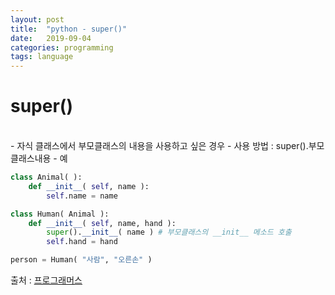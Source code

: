 ```yaml
---
layout: post
title:  "python - super()"
date:   2019-09-04
categories: programming
tags: language
---
```


# super()
<br>
- 자식 클래스에서 부모클래스의 내용을 사용하고 싶은 경우
- 사용 방법 : super().부모클래스내용
- 예

```python
class Animal( ):
    def __init__( self, name ):
        self.name = name

class Human( Animal ):
    def __init__( self, name, hand ):
        super().__init__( name ) # 부모클래스의 __init__ 메소드 호출
        self.hand = hand

person = Human( "사람", "오른손" )
```



출처 : [프로그래머스](https://programmers.co.kr/learn/courses/2/lessons/330)
